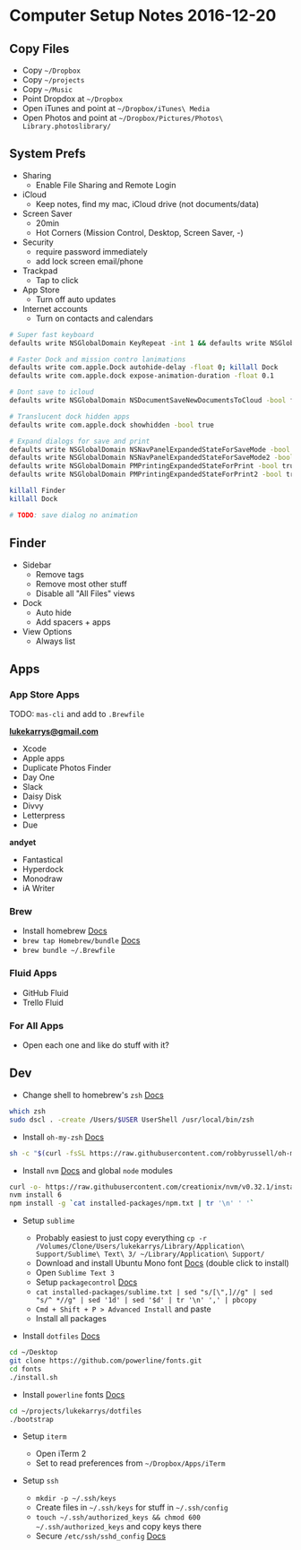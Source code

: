 # Computer Setup Notes 2016-12-20


## Copy Files

- Copy `~/Dropbox`
- Copy `~/projects`
- Copy `~/Music`
- Point Dropdox at `~/Dropbox`
- Open iTunes and point at `~/Dropbox/iTunes\ Media`
- Open Photos and point at `~/Dropbox/Pictures/Photos\ Library.photoslibrary/`


## System Prefs

- Sharing
  - Enable File Sharing and Remote Login
- iCloud
  - Keep notes, find my mac, iCloud drive (not documents/data)
- Screen Saver
  - 20min
  - Hot Corners (Mission Control, Desktop, Screen Saver, -)
- Security
  - require password immediately
  - add lock screen email/phone
- Trackpad
  - Tap to click
- App Store
  - Turn off auto updates
- Internet accounts
  - Turn on contacts and calendars

```sh
# Super fast keyboard
defaults write NSGlobalDomain KeyRepeat -int 1 && defaults write NSGlobalDomain InitialKeyRepeat -int 10

# Faster Dock and mission contro lanimations
defaults write com.apple.Dock autohide-delay -float 0; killall Dock
defaults write com.apple.dock expose-animation-duration -float 0.1

# Dont save to icloud
defaults write NSGlobalDomain NSDocumentSaveNewDocumentsToCloud -bool false

# Translucent dock hidden apps
defaults write com.apple.dock showhidden -bool true

# Expand dialogs for save and print
defaults write NSGlobalDomain NSNavPanelExpandedStateForSaveMode -bool true
defaults write NSGlobalDomain NSNavPanelExpandedStateForSaveMode2 -bool true
defaults write NSGlobalDomain PMPrintingExpandedStateForPrint -bool true
defaults write NSGlobalDomain PMPrintingExpandedStateForPrint2 -bool true

killall Finder
killall Dock

# TODO: save dialog no animation
```

## Finder

- Sidebar
  - Remove tags
  - Remove most other stuff
  - Disable all "All Files" views
- Dock
  - Auto hide
  - Add spacers + apps
- View Options
  - Always list


## Apps

### App Store Apps

TODO: `mas-cli` and add to `.Brewfile`

**lukekarrys@gmail.com**
- Xcode
- Apple apps
- Duplicate Photos Finder
- Day One
- Slack
- Daisy Disk
- Divvy
- Letterpress
- Due

**andyet**
- Fantastical
- Hyperdock
- Monodraw
- iA Writer

### Brew

- Install homebrew [Docs](http://brew.sh/)
- `brew tap Homebrew/bundle` [Docs](https://github.com/Homebrew/homebrew-bundle)
- `brew bundle ~/.Brewfile`

### Fluid Apps

- GitHub Fluid
- Trello Fluid

### For All Apps

- Open each one and like do stuff with it?


## Dev

- Change shell to homebrew's `zsh` [Docs](http://rick.cogley.info/post/use-homebrew-zsh-instead-of-the-osx-default/)

```sh
which zsh
sudo dscl . -create /Users/$USER UserShell /usr/local/bin/zsh
```

- Install `oh-my-zsh` [Docs](https://github.com/robbyrussell/oh-my-zsh#via-curl)

```sh
sh -c "$(curl -fsSL https://raw.githubusercontent.com/robbyrussell/oh-my-zsh/master/tools/install.sh)"
```

- Install `nvm` [Docs](https://github.com/creationix/nvm#install-script) and global `node` modules

```sh
curl -o- https://raw.githubusercontent.com/creationix/nvm/v0.32.1/install.sh | bash
nvm install 6
npm install -g `cat installed-packages/npm.txt | tr '\n' ' '`
```

- Setup `sublime`
  - Probably easiest to just copy everything `cp -r /Volumes/Clone/Users/lukekarrys/Library/Application\ Support/Sublime\ Text\ 3/ ~/Library/Application\ Support/`
  - Download and install Ubuntu Mono font [Docs](http://font.ubuntu.com/) (double click to install)
  - Open `Sublime Text 3`
  - Setup `packagecontrol` [Docs](https://packagecontrol.io/installation)
  - `cat installed-packages/sublime.txt | sed "s/[\",]//g" | sed "s/^ *//g" | sed '1d' | sed '$d' | tr '\n' ',' | pbcopy`
  - `Cmd + Shift + P > Advanced Install` and paste
  - Install all packages

- Install `dotfiles` [Docs](https://github.com/lukekarrys/dotfiles)

```sh
cd ~/Desktop
git clone https://github.com/powerline/fonts.git
cd fonts
./install.sh
```

- Install `powerline` fonts [Docs](https://github.com/powerline/fonts#installation)

```sh
cd ~/projects/lukekarrys/dotfiles
./bootstrap
```

- Setup `iterm`
  - Open iTerm 2
  - Set to read preferences from `~/Dropbox/Apps/iTerm`

- Setup `ssh`
  - `mkdir -p ~/.ssh/keys`
  - Create files in `~/.ssh/keys` for stuff in `~/.ssh/config`
  - `touch ~/.ssh/authorized_keys && chmod 600 ~/.ssh/authorized_keys` and copy keys there
  - Secure `/etc/ssh/sshd_config` [Docs](http://serverfault.com/questions/85992/how-do-i-setup-sshd-on-mac-os-x-to-only-allow-key-based-authentication)
